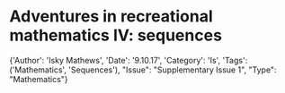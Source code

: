 # Adventures in recreational mathematics IV: sequences

{'Author': 'Isky Mathews', 'Date': '9.10.17', 'Category': 'Is', 'Tags': ('Mathematics', 'Sequences'), "Issue": "Supplementary Issue 1", "Type": "Mathematics"}
